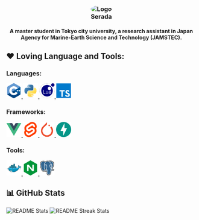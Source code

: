<h3 align="center">
  <img src="https://avatars.githubusercontent.com/u/104222305?v=4" width="150" style="border-radius: 50%;" alt="Logo"/><br/>
  Serada
</h3>

<h4 align="center">A master student in Tokyo city university, a research assistant in Japan Agency for Marine-Earth Science and Technology (JAMSTEC).</h4>

<div>
  <h2 align="left">❤️ Loving Language and Tools:</h2>
  <h3>Languages:</h3>
  <p align="left"> 
    <a href="https://www.w3schools.com/cpp/" target="_blank">
      <img src="https://raw.githubusercontent.com/devicons/devicon/master/icons/cplusplus/cplusplus-original.svg" alt="cplusplus" width="40" height="40"/>
    </a>
    <a href="https://www.python.org" target="_blank">
      <img src="https://raw.githubusercontent.com/devicons/devicon/master/icons/python/python-original.svg" alt="python" width="40" height="40"/>
    </a>
    <a href="https://www.lua.org/" target="_blank">
      <img src="https://raw.githubusercontent.com/devicons/devicon/master/icons/lua/lua-original.svg" alt="lua" width="40" height="40"/>
    </a>
    <a href="https://www.typescriptlang.org/" target="_blank">
      <img src="https://raw.githubusercontent.com/devicons/devicon/master/icons/typescript/typescript-original.svg" alt="typescript" width="40" height="40"/>
    </a>
  </p>

  <h3>Frameworks:</h3>
  <p align="left">
    <a href="https://vuejs.org/" target="_blank">
      <img src="https://raw.githubusercontent.com/devicons/devicon/master/icons/vuejs/vuejs-original.svg" alt="vuejs" width="40" height="40"/>
    </a>
    <a href="https://svelte.dev" target="_blank">
      <img src="https://raw.githubusercontent.com/devicons/devicon/master/icons/svelte/svelte-original.svg" alt="svelte" width="40" height="40"/>
    </a>
    <a href="https://pytorch.org/" target="_blank">
      <img src="https://raw.githubusercontent.com/devicons/devicon/master/icons/pytorch/pytorch-original.svg" alt="pytorch" width="40" height="40"/>
    </a>
    <a href="https://fastapi.tiangolo.com/" target="_blank">
      <img src="https://raw.githubusercontent.com/devicons/devicon/master/icons/fastapi/fastapi-original.svg" alt="fastapi" width="40" height="40"/>
    </a>
  </p>

  <h3>Tools:</h3>
  <p align="left">
    <a href="https://www.docker.com/" target="_blank">
      <img src="https://raw.githubusercontent.com/devicons/devicon/master/icons/docker/docker-original.svg" alt="docker" width="40" height="40"/>
    </a>
    <a href="https://www.nginx.com" target="_blank">
      <img src="https://raw.githubusercontent.com/devicons/devicon/master/icons/nginx/nginx-original.svg" alt="nginx" width="40" height="40"/>
    </a>
    <a href="https://www.postgresql.org" target="_blank">
      <img src="https://raw.githubusercontent.com/devicons/devicon/master/icons/postgresql/postgresql-original.svg" alt="postgresql" width="40" height="40"/>
    </a>
  </p>
</div>

<div>
  <h2 align="left">📊 GitHub Stats</h2>
  <img src="https://github-readme-stats.vercel.app/api?username=sserada&theme=midnight-purple&hide_border=false&include_all_commits=false&count_private=true" alt="README Stats" width="400"/>
  <img src="https://github-readme-streak-stats.herokuapp.com/?user=sserada&theme=midnight-purple&hide_border=false" alt="README Streak Stats" width="400" />
</div>